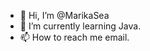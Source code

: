 - 👋 Hi, I’m @MarikaSea
- 🌱 I’m currently learning Java.
- 📫 How to reach me email.


<!---
MarikaSea/MarikaSea is a ✨ special ✨ repository because its `README.md` (this file) appears on your GitHub profile.
You can click the Preview link to take a look at your changes.
--->
